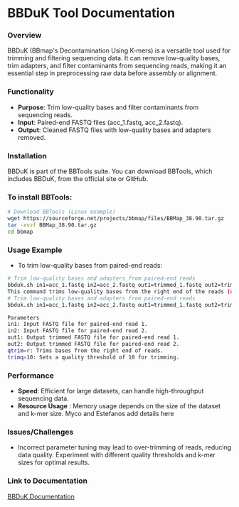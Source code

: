 # BBDuK Tool Documentation
### Overview
BBDuK (BBmap's Decontamination Using K-mers) is a versatile tool used for trimming and filtering sequencing data. It can remove low-quality bases, trim adapters, and filter contaminants from sequencing reads, making it an essential step in preprocessing raw data before assembly or alignment.

### Functionality
- **Purpose**: Trim low-quality bases and filter contaminants from sequencing reads.
- **Input**: Paired-end FASTQ files (acc_1.fastq, acc_2.fastq).
- **Output**: Cleaned FASTQ files with low-quality bases and adapters removed.

### Installation
BBDuK is part of the BBTools suite. You can download BBTools, which includes BBDuK, from the official site or GitHub.

### To install BBTools:

```bash
# Download BBTools (Linux example)
wget https://sourceforge.net/projects/bbmap/files/BBMap_38.90.tar.gz
tar -xvzf BBMap_38.90.tar.gz
cd bbmap
```
### Usage Example
- To trim low-quality bases from paired-end reads:

```bash
# Trim low-quality bases and adapters from paired-end reads
bbduk.sh in1=acc_1.fastq in2=acc_2.fastq out1=trimmed_1.fastq out2=trimmed_2.fastq qtrim=r trimq=10
This command trims low-quality bases from the right end of the reads (qtrim=r) and uses a quality threshold of 10 (trimq=10).
# Trim low-quality bases and adapters from paired-end reads
bbduk.sh in1=acc_1.fastq in2=acc_2.fastq out1=trimmed_1.fastq out2=trimmed_2.fastq qtrim=r trimq=10

Parameters
in1: Input FASTQ file for paired-end read 1.
in2: Input FASTQ file for paired-end read 2.
out1: Output trimmed FASTQ file for paired-end read 1.
out2: Output trimmed FASTQ file for paired-end read 2.
qtrim=r: Trims bases from the right end of reads.
trimq=10: Sets a quality threshold of 10 for trimming.
```

### Performance
- **Speed**: Efficient for large datasets, can handle high-throughput sequencing data.
- **Resource Usage** : Memory usage depends on the size of the dataset and k-mer size.
Myco and Estefanos add details here 

### Issues/Challenges
- Incorrect parameter tuning may lead to over-trimming of reads, reducing data quality. Experiment with different quality thresholds and k-mer sizes for optimal results.

### Link to Documentation
[BBDuK Documentation](https://jgi.doe.gov/data-and-tools/software-tools/bbtools/bb-tools-user-guide/bbduk-guide/)

